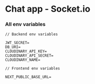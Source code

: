 # Chat app - Socket.io

### All env variables

```
// Backend env variables

JWT_SECRET=
DB_URI=
CLOUDINARY_API_KEY=
CLOUDINARY_API_SECRET=
CLOUDINARY_NAME=

// Frontend env variables

NEXT_PUBLIC_BASE_URL=

```
